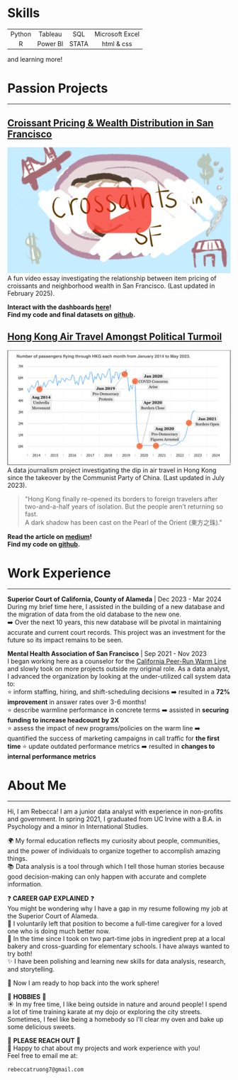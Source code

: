 # Skills

| | | | |  
|:---:|:---:|:---:|:---:|  
|Python| Tableau| SQL| Microsoft Excel|  
|R| Power BI| STATA| html & css|  

and learning more! 

# Passion Projects

---

## [Croissant Pricing & Wealth Distribution in San Francisco](https://youtu.be/wX7181LkLNU)
[![Croissants in San Francisco](assets/img/sfcroissant_thumbnail_red.png)](https://youtu.be/wX7181LkLNU)
A fun video essay investigating the relationship between item pricing of croissants and neighborhood wealth in San Francisco. (Last updated in February 2025).  

**Interact with the dashboards [here](https://public.tableau.com/views/sf_croissant_project/homepage?:language=en-US&:sid=&:redirect=auth&:display_count=n&:origin=viz_share_link)!   
Find my code and final datasets on [github](https://github.com/rebeccatruong7/Data-Projects).**


## [Hong Kong Air Travel Amongst Political Turmoil](https://medium.com/@rebeccatruong7/government-policies-have-dimmed-the-pearl-of-the-east-bd0f1a855536)   
[![Government Policies Have Dimmed the Pearl of the East](assets/img/hkthumbnail_small_borders.png)](https://medium.com/@rebeccatruong7/government-policies-have-dimmed-the-pearl-of-the-east-bd0f1a855536)
A data journalism project investigating the dip in air travel in Hong Kong since the takeover by the Communist Party of China. (Last updated in  July 2023).    

> "Hong Kong finally re-opened its borders to foreign travelers after two-and-a-half years of isolation. But the people aren’t returning so fast.  
A dark shadow has been cast on the Pearl of the Orient (東方之珠)."

**Read the article on [medium](https://medium.com/@rebecca.truong)!  
Find my code on [github](https://github.com/rebeccatruong7/Data-Projects).**


# Work Experience

---

**Superior Court of California, County of Alameda** | Dec 2023 - Mar 2024  
During my brief time here, I assisted in the building of a new database and the migration of data from the old database to the new one.     
➡️ Over the next 10 years, this new database will be pivotal in maintaining accurate and current court records. This project was an investment for the future so its impact remains to be seen.  

**Mental Health Association of San Francisco** | Sep 2021 - Nov 2023   
I began working here as a counselor for the [California Peer-Run Warm Line](https://www.mentalhealthsf.org/warm-line/) and slowly took on more projects outside my original role. As a data analyst, I advanced the organization by looking at the under-utilized call system data to:  
⭐ inform staffing, hiring, and shift-scheduling decisions  ➡️ resulted in a **72% improvement** in answer rates over 3-6 months!   
⭐ describe warmline performance in concrete terms ➡️ assisted in **securing funding to increase headcount by 2X**  
⭐ assess the impact of new programs/policies on the warm line ➡️ quantified the success of marketing campaigns in call traffic for **the first time**
⭐ update outdated performance metrics ➡️ resulted in **changes to internal performance metrics**  


# About Me

---

Hi, I am Rebecca! I am a junior data analyst with experience in non-profits and government. In spring 2021, I graduated from UC Irvine with a B.A. in Psychology and a minor in International Studies.  
   
🌍 My formal education reflects my curiosity about people, communities, and the power of individuals to organize together to accomplish amazing things.    
📚 Data analysis is a tool through which I tell those human stories because good decision-making can only happen with accurate and complete information.  
  

❓ **CAREER GAP EXPLAINED** ❓  
You might be wondering why I have a gap in my resume following my job at the Superior Court of Alameda.  
🧓 I voluntarily left that position to become a full-time caregiver for a loved one who is doing much better now.  
🥖 In the time since I took on two part-time jobs in ingredient prep at a local bakery and cross-guarding for elementary schools. I have always wanted to try both!  
✨ I have been polishing and learning new skills for data analysis, research, and storytelling. 
  

🐇 Now I am ready to hop back into the work sphere!

🌱 **HOBBIES** 🌱  
☀️ In my free time, I like being outside in nature and around people! I spend a lot of time training karate at my dojo or exploring the city streets. Sometimes, I feel like being a homebody so I'll clear my oven and bake up some delicious sweets.     

👋 **PLEASE REACH OUT** 👋  
📧 Happy to chat about my projects and work experience with you!  
Feel free to email me at: 

    rebeccatruong7@gmail.com
